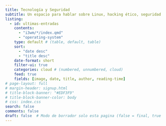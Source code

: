 ```yaml
---
title: Tecnología y Seguridad
subtitle: Un espacio para hablar sobre Linux, hacking ético, seguridad informática y personalización del sistema. Incluye guías sobre configuraciones avanzadas, privacidad y herramientas de ciberseguridad.
listing:
  - id: ultimas-entradas
    contents: 
      - "i3wm/*/index.qmd"
      - "operating-system"
    type: default # (table, default, table)
    sort: 
      - "date desc"
      - "title desc"
    date-format: short
    filter-ui: true
    categories: cloud # (numbered, unnumbered, cloud)
    feed: true
    fields: [image, date, title, author, reading-time]
# page-layout: full
# margin-header: signup.html
# title-block-banner: "#EDF3F9"
# title-block-banner-color: body
# css: index.css
search: false
comments: false
draft: false  # Modo de borrador solo esta pagina (false = final, true = borrador)
---
```

